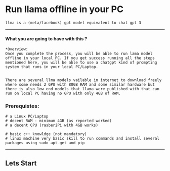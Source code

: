 # Run llama offline in your PC
    llma is a (meta/facebook) gpt model equivalent to chat gpt 3
---
#### What you are going to have with this ?
    *Overview: 
    Once you complete the process, you will be able to run lama model offline in your local PC. If you get success running all the steps mentioned here, you will be able to use a chatgpt kind of prompting system that runs in your local PC/Laptop.
    

    There are several llma models vailable in internet to download freely where some needs 2 GPU with 80GB RAM and some similar hardware but there is also low end models that llama were published with that can run on local PC having no GPU with only 4GB of RAM.



### Prerequistes:
    # a Linux PC/Laptop
    # decent RAM - minimum 4GB (as reported worked)
    # a decent CPU (rasberiPi with 4GB works)

    # basic c++ knowldge (not mandatory)
    # linux machine very basic skill to run commands and install several packages using sudo apt-get and pip

---

## Lets Start







